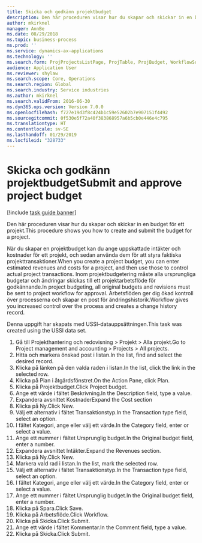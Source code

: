 ```yaml
---
title: Skicka och godkänn projektbudget
description: Den här proceduren visar hur du skapar och skickar in en budget för ett projekt.
author: mkirknel
manager: AnnBe
ms.date: 08/29/2018
ms.topic: business-process
ms.prod: ''
ms.service: dynamics-ax-applications
ms.technology: ''
ms.search.form: ProjProjectsListPage, ProjTable, ProjBudget, WorkflowSubmitDialog
audience: Application User
ms.reviewer: shylaw
ms.search.scope: Core, Operations
ms.search.region: Global
ms.search.industry: Service industries
ms.author: mkirknel
ms.search.validFrom: 2016-06-30
ms.dyn365.ops.version: Version 7.0.0
ms.openlocfilehash: f727e19d3f8c424b1c59e52602b7e907151f4492
ms.sourcegitcommit: 0f530e5f72a40f383868957a6b5cb0e446e4c795
ms.translationtype: HT
ms.contentlocale: sv-SE
ms.lasthandoff: 01/29/2019
ms.locfileid: "328733"
---
```

# <a name="submit-and-approve-project-budget"></a><span data-ttu-id="9b2b9-103">Skicka och godkänn projektbudget</span><span class="sxs-lookup"><span data-stu-id="9b2b9-103">Submit and approve project budget</span></span>

[!include [task guide banner](../../includes/task-guide-banner.md)]

<span data-ttu-id="9b2b9-104">Den här proceduren visar hur du skapar och skickar in en budget för ett projekt.</span><span class="sxs-lookup"><span data-stu-id="9b2b9-104">This procedure shows you how to create and submit the budget for a project.</span></span> 

<span data-ttu-id="9b2b9-105">När du skapar en projektbudget kan du ange uppskattade intäkter och kostnader för ett projekt, och sedan använda dem för att styra faktiska projekttransaktioner.</span><span class="sxs-lookup"><span data-stu-id="9b2b9-105">When you create a project budget, you can enter estimated revenues and costs for a project, and then use those to control actual project transactions.</span></span> <span data-ttu-id="9b2b9-106">Inom projektbudgetering måste alla ursprungliga budgetar och ändringar skickas till ett projektarbetsflöde för godkännande.</span><span class="sxs-lookup"><span data-stu-id="9b2b9-106">In project budgeting, all original budgets and revisions must be sent to project workflow for approval.</span></span> <span data-ttu-id="9b2b9-107">Arbetsflöden ger dig ökad kontroll över processerna och skapar en post för ändringshistorik.</span><span class="sxs-lookup"><span data-stu-id="9b2b9-107">Workflow gives you increased control over the process and creates a change history record.</span></span>

<span data-ttu-id="9b2b9-108">Denna uppgift har skapats med USSI-datauppsättningen.</span><span class="sxs-lookup"><span data-stu-id="9b2b9-108">This task was created using the USSI data set.</span></span>

1. <span data-ttu-id="9b2b9-109">Gå till Projekthantering och redovisning > Projekt > Alla projekt.</span><span class="sxs-lookup"><span data-stu-id="9b2b9-109">Go to Project management and accounting > Projects > All projects.</span></span>
2. <span data-ttu-id="9b2b9-110">Hitta och markera önskad post i listan.</span><span class="sxs-lookup"><span data-stu-id="9b2b9-110">In the list, find and select the desired record.</span></span>
3. <span data-ttu-id="9b2b9-111">Klicka på länken på den valda raden i listan.</span><span class="sxs-lookup"><span data-stu-id="9b2b9-111">In the list, click the link in the selected row.</span></span>
4. <span data-ttu-id="9b2b9-112">Klicka på Plan i åtgärdsfönstret.</span><span class="sxs-lookup"><span data-stu-id="9b2b9-112">On the Action Pane, click Plan.</span></span>
5. <span data-ttu-id="9b2b9-113">Klicka på Projektbudget.</span><span class="sxs-lookup"><span data-stu-id="9b2b9-113">Click Project budget.</span></span>
6. <span data-ttu-id="9b2b9-114">Ange ett värde i fältet Beskrivning.</span><span class="sxs-lookup"><span data-stu-id="9b2b9-114">In the Description field, type a value.</span></span>
7. <span data-ttu-id="9b2b9-115">Expandera avsnittet Kostnader</span><span class="sxs-lookup"><span data-stu-id="9b2b9-115">Expand the Cost section</span></span>
8. <span data-ttu-id="9b2b9-116">Klicka på Ny.</span><span class="sxs-lookup"><span data-stu-id="9b2b9-116">Click New.</span></span>
9. <span data-ttu-id="9b2b9-117">Välj ett alternativ i fältet Transaktionstyp.</span><span class="sxs-lookup"><span data-stu-id="9b2b9-117">In the Transaction type field, select an option.</span></span>
10. <span data-ttu-id="9b2b9-118">I fältet Kategori, ange eller välj ett värde.</span><span class="sxs-lookup"><span data-stu-id="9b2b9-118">In the Category field, enter or select a value.</span></span>
11. <span data-ttu-id="9b2b9-119">Ange ett nummer i fältet Ursprunglig budget.</span><span class="sxs-lookup"><span data-stu-id="9b2b9-119">In the Original budget field, enter a number.</span></span>
12. <span data-ttu-id="9b2b9-120">Expandera avsnittet Intäkter.</span><span class="sxs-lookup"><span data-stu-id="9b2b9-120">Expand the Revenues section.</span></span>
13. <span data-ttu-id="9b2b9-121">Klicka på Ny.</span><span class="sxs-lookup"><span data-stu-id="9b2b9-121">Click New.</span></span>
14. <span data-ttu-id="9b2b9-122">Markera vald rad i listan.</span><span class="sxs-lookup"><span data-stu-id="9b2b9-122">In the list, mark the selected row.</span></span>
15. <span data-ttu-id="9b2b9-123">Välj ett alternativ i fältet Transaktionstyp.</span><span class="sxs-lookup"><span data-stu-id="9b2b9-123">In the Transaction type field, select an option.</span></span>
16. <span data-ttu-id="9b2b9-124">I fältet Kategori, ange eller välj ett värde.</span><span class="sxs-lookup"><span data-stu-id="9b2b9-124">In the Category field, enter or select a value.</span></span>
17. <span data-ttu-id="9b2b9-125">Ange ett nummer i fältet Ursprunglig budget.</span><span class="sxs-lookup"><span data-stu-id="9b2b9-125">In the Original budget field, enter a number.</span></span>
18. <span data-ttu-id="9b2b9-126">Klicka på Spara.</span><span class="sxs-lookup"><span data-stu-id="9b2b9-126">Click Save.</span></span>
19. <span data-ttu-id="9b2b9-127">Klicka på Arbetsflöde.</span><span class="sxs-lookup"><span data-stu-id="9b2b9-127">Click Workflow.</span></span>
20. <span data-ttu-id="9b2b9-128">Klicka på Skicka.</span><span class="sxs-lookup"><span data-stu-id="9b2b9-128">Click Submit.</span></span>
21. <span data-ttu-id="9b2b9-129">Ange ett värde i fältet Kommentar.</span><span class="sxs-lookup"><span data-stu-id="9b2b9-129">In the Comment field, type a value.</span></span>
22. <span data-ttu-id="9b2b9-130">Klicka på Skicka.</span><span class="sxs-lookup"><span data-stu-id="9b2b9-130">Click Submit.</span></span>

